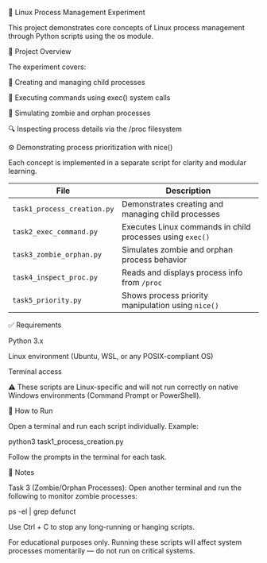 🐧 Linux Process Management Experiment

This project demonstrates core concepts of Linux process management through Python scripts using the os module.

📌 Project Overview

The experiment covers:

👶 Creating and managing child processes

🧠 Executing commands using exec() system calls

🧟 Simulating zombie and orphan processes

🔍 Inspecting process details via the /proc filesystem

⚙️ Demonstrating process prioritization with nice()

Each concept is implemented in a separate script for clarity and modular learning.

| File                        | Description                                               |
| --------------------------- | --------------------------------------------------------- |
| `task1_process_creation.py` | Demonstrates creating and managing child processes        |
| `task2_exec_command.py`     | Executes Linux commands in child processes using `exec()` |
| `task3_zombie_orphan.py`    | Simulates zombie and orphan process behavior              |
| `task4_inspect_proc.py`     | Reads and displays process info from `/proc`              |
| `task5_priority.py`         | Shows process priority manipulation using `nice()`        |

✅ Requirements

Python 3.x

Linux environment (Ubuntu, WSL, or any POSIX-compliant OS)

Terminal access

⚠️ These scripts are Linux-specific and will not run correctly on native Windows environments (Command Prompt or PowerShell).

🚀 How to Run

Open a terminal and run each script individually. Example:

python3 task1_process_creation.py


Follow the prompts in the terminal for each task.

📝 Notes

Task 3 (Zombie/Orphan Processes):
Open another terminal and run the following to monitor zombie processes:

ps -el | grep defunct

Use Ctrl + C to stop any long-running or hanging scripts.

For educational purposes only. Running these scripts will affect system processes momentarily — do not run on critical systems.
